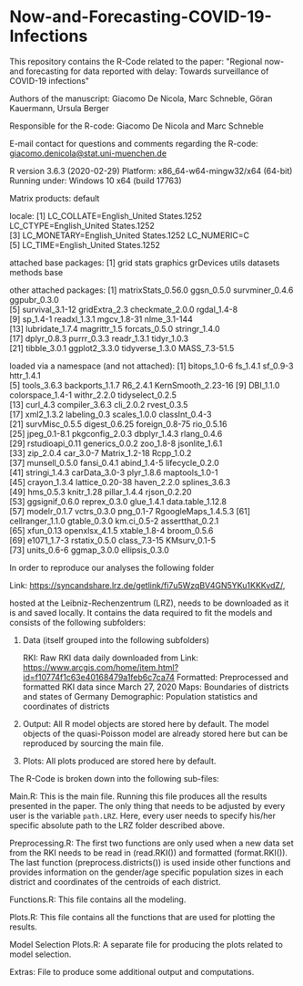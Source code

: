 # Now-and-Forecasting-COVID-19-Infections

This repository contains the R-Code related to the paper:
	"Regional now- and forecasting for data reported with delay:
	Towards surveillance of COVID-19 infections"

Authors of the manuscript: Giacomo De Nicola, Marc Schneble, Göran Kauermann, Ursula Berger

Responsible for the R-code: Giacomo De Nicola and Marc Schneble

E-mail contact for questions and comments regarding the R-code: giacomo.denicola@stat.uni-muenchen.de

R version 3.6.3 (2020-02-29)
Platform: x86_64-w64-mingw32/x64 (64-bit)
Running under: Windows 10 x64 (build 17763)

Matrix products: default

locale:
[1] LC_COLLATE=English_United States.1252  LC_CTYPE=English_United States.1252   
[3] LC_MONETARY=English_United States.1252 LC_NUMERIC=C                          
[5] LC_TIME=English_United States.1252    

attached base packages:
[1] grid      stats     graphics  grDevices utils     datasets  methods   base     

other attached packages:
 [1] matrixStats_0.56.0 ggsn_0.5.0         survminer_0.4.6    ggpubr_0.3.0      
 [5] survival_3.1-12    gridExtra_2.3      checkmate_2.0.0    rgdal_1.4-8       
 [9] sp_1.4-1           readxl_1.3.1       mgcv_1.8-31        nlme_3.1-144      
[13] lubridate_1.7.4    magrittr_1.5       forcats_0.5.0      stringr_1.4.0     
[17] dplyr_0.8.3        purrr_0.3.3        readr_1.3.1        tidyr_1.0.3       
[21] tibble_3.0.1       ggplot2_3.3.0      tidyverse_1.3.0    MASS_7.3-51.5     

loaded via a namespace (and not attached):
 [1] bitops_1.0-6        fs_1.4.1            sf_0.9-3            httr_1.4.1         
 [5] tools_3.6.3         backports_1.1.7     R6_2.4.1            KernSmooth_2.23-16 
 [9] DBI_1.1.0           colorspace_1.4-1    withr_2.2.0         tidyselect_0.2.5   
[13] curl_4.3            compiler_3.6.3      cli_2.0.2           rvest_0.3.5        
[17] xml2_1.3.2          labeling_0.3        scales_1.0.0        classInt_0.4-3     
[21] survMisc_0.5.5      digest_0.6.25       foreign_0.8-75      rio_0.5.16         
[25] jpeg_0.1-8.1        pkgconfig_2.0.3     dbplyr_1.4.3        rlang_0.4.6        
[29] rstudioapi_0.11     generics_0.0.2      zoo_1.8-8           jsonlite_1.6.1     
[33] zip_2.0.4           car_3.0-7           Matrix_1.2-18       Rcpp_1.0.2         
[37] munsell_0.5.0       fansi_0.4.1         abind_1.4-5         lifecycle_0.2.0    
[41] stringi_1.4.3       carData_3.0-3       plyr_1.8.6          maptools_1.0-1     
[45] crayon_1.3.4        lattice_0.20-38     haven_2.2.0         splines_3.6.3      
[49] hms_0.5.3           knitr_1.28          pillar_1.4.4        rjson_0.2.20       
[53] ggsignif_0.6.0      reprex_0.3.0        glue_1.4.1          data.table_1.12.8  
[57] modelr_0.1.7        vctrs_0.3.0         png_0.1-7           RgoogleMaps_1.4.5.3
[61] cellranger_1.1.0    gtable_0.3.0        km.ci_0.5-2         assertthat_0.2.1   
[65] xfun_0.13           openxlsx_4.1.5      xtable_1.8-4        broom_0.5.6        
[69] e1071_1.7-3         rstatix_0.5.0       class_7.3-15        KMsurv_0.1-5       
[73] units_0.6-6         ggmap_3.0.0         ellipsis_0.3.0 

In order to reproduce our analyses the following folder 

Link: https://syncandshare.lrz.de/getlink/fi7u5WzqBV4GN5YKu1KKKvdZ/, 

hosted at the Leibniz-Rechenzentrum (LRZ), needs to be downloaded as it is and saved locally. 
It contains the data required to fit the models and consists of the following subfolders:

1) Data (itself grouped into the following subfolders)

	RKI: Raw RKI data daily downloaded from 
		Link: https://www.arcgis.com/home/item.html?id=f10774f1c63e40168479a1feb6c7ca74
	Formatted: Preprocessed and formatted RKI data since March 27, 2020
	Maps: Boundaries of districts and states of Germany
	Demographic: Population statistics and coordinates of districts

2) Output: All R model objects are stored here by default. The model objects of the quasi-Poisson model
	are already stored here but can be reproduced by sourcing the main file.

3) Plots: All plots produced are stored here by default. 


The R-Code is broken down into the following sub-files:

Main.R: This is the main file. Running this file produces all the results presented in the paper. 
	The only thing that needs to be adjusted by every user is the variable ``path.LRZ``. 
	Here, every user needs to specify his/her specific absolute path to the LRZ folder described above.

Preprocessing.R: The first two functions are only used when a new data set from the RKI needs to be read in
	(read.RKI()) and formatted (format.RKI()). The last function (preprocess.districts()) is
	used inside other functions and provides information on the gender/age specific population sizes
	in each district and coordinates of the centroids of each district.

Functions.R: This file contains all the modeling. 

Plots.R: This file contains all the functions that are used for plotting the results. 

Model Selection Plots.R: A separate file for producing the plots related to model selection.

Extras: File to produce some additional output and computations.
